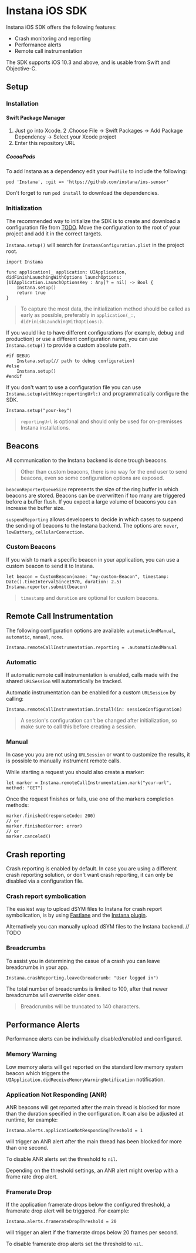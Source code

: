 # Instana iOS SDK
Instana iOS SDK offers the following features:  

- Crash monitoring and reporting
- Performance alerts
- Remote call instrumentation

The SDK supports iOS 10.3 and above, and is usable from Swift and Objective-C.

## Setup

### Installation
#### Swift Package Manager
1. Just go into Xcode.
2 .Choose File -> Swift Packages -> Add Package Dependency -> Select your Xcode project
3. Enter this repository URL 

##### CocoaPods
To add Instana as a dependency edit your `Podfile` to include the following:

    pod 'Instana', :git => 'https://github.com/instana/ios-sensor'
    
Don't forget to run `pod install` to download the dependencies.

### Initialization

The recommended way to initialize the SDK is to create and download a configuration file from [TODO](). Move the configuration to the root of your project and add it in the correct targets.

`Instana.setup()` will search for `InstanaConfiguration.plist` in the project root.

	import Instana

	func application(_ application: UIApplication, didFinishLaunchingWithOptions launchOptions: [UIApplication.LaunchOptionsKey : Any]? = nil) -> Bool {
		Instana.setup()
		return true
	}
	
> To capture the most data, the initialization method should be called as early as possible, preferably in `application(_:, didFinishLaunchingWithOptions:)`.

If you would like to have different configurations (for example, debug and production) or use a different configuration name, you can use `Instana.setup()` to provide a custom absolute path.

	#if DEBUG
		Instana.setup(// path to debug configuration)
	#else
		Instana.setup()
	#endif

If you don't want to use a configuration file you can use `Instana.setup(withKey:reportingUrl:)` and programmatically configure the SDK. 

    Instana.setup("your-key")
    
>`reportingUrl` is optional and should only be used for on-premisses Instana installations.

## Beacons
All communication to the Instana backend is done trough beacons. 

> Other than custom beacons, there is no way for the end user to send beacons, even so some configuration options are exposed.

`beaconReporterQueueSize` represents the size of the ring buffer in which beacons are stored. Beacons can be overwritten if too many are triggered before a buffer flush. If you expect a large volume of beacons you can increase the buffer size.

`suspendReporting` allows developers to decide in which cases to suspend the sending of beacons to the Instana backend. The options are: `never`, `lowBattery`, `cellularConnection`.

### Custom Beacons
If you wish to mark a specific beacon in your application, you can use a custom beacon to send it to Instana.

	let beacon = CustomBeacon(name: "my-custom-Beacon", timestamp: Date().timeIntervalSince1970, duration: 2.5)
    Instana.reporter.submit(beacon)
    
> `timestamp` and `duration` are optional for custom beacons.

## Remote Call Instrumentation
The following configuration options are available: `automaticAndManual`, `automatic`, `manual`, `none`.

	Instana.remoteCallInstrumentation.reporting = .automaticAndManual

### Automatic 
If automatic remote call instrumentation is enabled, calls made with the shared `URLSession` will automatically be tracked. 

Automatic instrumentation can be enabled for a custom `URLSession` by calling:

    Instana.remoteCallInstrumentation.install(in: sessionConfiguration)
    
> A session's configuration can't be changed after initialization, so make sure to call this before creating a session.

### Manual
In case you you are not using `URLSession` or want to customize the results, it is possible to manually instrument remote calls.

While starting a request you should also create a marker:

    let marker = Instana.remoteCallInstrumentation.mark("your-url", method: "GET")
    
Once the request finishes or fails, use one of the markers completion methods:

	marker.finished(responseCode: 200)
	// or
	marker.finished(error: error)
	// or
	marker.canceled()
	
## Crash reporting
Crash reporting is enabled by default. In case you are using a different crash reporting solution, or don't want crash reporting, it can only be disabled via a configuration file.

### Crash report symbolication
The easiest way to upload dSYM files to Instana for crash report symbolication, is by using [Fastlane](https://fastlane.tools/) and the [Instana plugin](https://github.com/instana/instana-fastlane-plugin).

Alternatively you can manually upload dSYM files to the Instana backend. // TODO

### Breadcrumbs
To assist you in determining the casue of a crash you can leave breadcrumbs in your app.

	Instana.crashReporting.leave(breadcrumb: "User logged in")
	
The total number of breadcrumbs is limited to 100, after that newer breadcrumbs will overwrite older ones.
> Breadcrumbs will be truncated to 140 characters.

## Performance Alerts
Performance alerts can be individually disabled/enabled and configured.

### Memory Warning
Low memory alerts will get reported on the standard low memory system beacon which triggers the `UIApplication.didReceiveMemoryWarningNotification` notification.

### Application Not Responding (ANR)
ANR beacons will get reported after the main thread is blocked for more than the duration specified in the configuration. It can also be adjusted at runtime, for example:

	Instana.alerts.applicationNotRespondingThreshold = 1
	
will trigger an ANR alert after the main thread has been blocked for more than one second.

To disable ANR alerts set the threshold to `nil`.

Depending on the threshold settings, an ANR alert might overlap with a frame rate drop alert.

### Framerate Drop
If the application framerate drops below the configured threshold, a framerate drop alert will be triggered. For example:

	Instana.alerts.framerateDropThreshold = 20

will trigger an alert if the framerate drops below 20 frames per second.

To disable framerate drop alerts set the threshold to `nil`.
